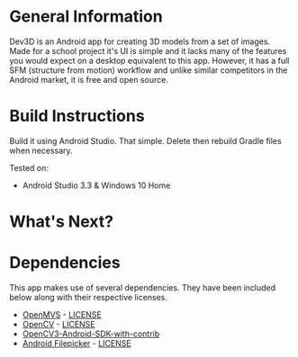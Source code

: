 # General Information

Dev3D is an Android app for creating 3D models from a set of images. Made for a school project it's UI is simple and it lacks many of the features you would expect on a desktop equivalent to this app. However, it has a full SFM (structure from motion) workflow and unlike similar competitors in the Android market, it is free and open source.

# Build Instructions
Build it using Android Studio. That simple. Delete then rebuild Gradle files when necessary.

Tested on:
 - Android Studio 3.3 & Windows 10 Home

# What's Next?

# Dependencies
This app makes use of several dependencies. They have been included below along with their respective licenses.

 - [OpenMVS](https://github.com/cdcseacave/openMVS) - [LICENSE](https://raw.githubusercontent.com/cdcseacave/openMVS/master/LICENSE)
 - [OpenCV](https://opencv.org/) - [LICENSE](https://opencv.org/license.html)
 - [OpenCV3-Android-SDK-with-contrib](https://github.com/chaoyangnz/opencv3-android-sdk-with-contrib/blob/master/OpenCV-android-sdk/LICENSE)
 - [Android Filepicker](https://github.com/Angads25/android-filepicker) - [LICENSE](https://github.com/Angads25/android-filepicker/blob/release/LICENSE)

